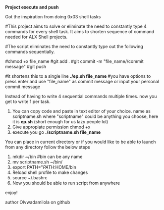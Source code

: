 **Project execute and push**

Got the inspiration from doing 0x03 shell tasks

#This project aims to solve or eliminate the need to constantly type 4 commands for every shell task.
It aims to shorten sequence of command needed for ALX Shell projects.

#The script eliminates the need to constantly type out the following commands sequentially.

#chmod +x file_name
#git add .
#git commit -m "file_name//commit message"
#git push

#it shortens this to a single line **./ep.sh file_name** 
#you have options to press enter and use "file_name" as commit message or input your personal commit message


Instead of having to write 4 sequential commands multiple times.
now you get to write 1 per task.


1. You can copy code and paste in text editor of your choice.
name as scriptname.sh where "scriptname" could be anything you choose, here it is **ep.sh** (short enough for us lazy people lol)
2. Give appropiate permission chmod +x
3. execute you go **./scriptname.sh file_name**



You can place in current directory or if you would like to be able to launch from any directory follow the below steps
1. mkdir ~/bin          #bin can be any name
2. mv scriptname.sh ~/bin/
3. export PATH="$PATH:$HOME/bin
4. Reload shell profile to make changes
5. source ~/.bashrc
6. Now you should be able to run script from anywhere

enjoy!




author
Olvwadamilola on github

